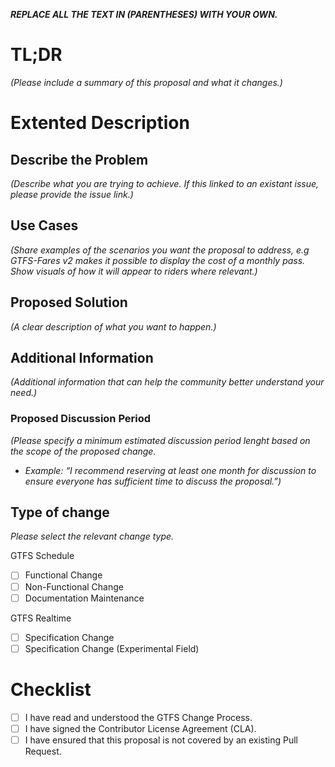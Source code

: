 ***REPLACE ALL THE TEXT IN (PARENTHESES) WITH YOUR OWN.*** 

# TL;DR
*(Please include a summary of this proposal and what it changes.)* 

# Extented Description
## Describe the Problem
*(Describe what you are trying to achieve. If this linked to an existant issue, please provide the issue link.)* 

## Use Cases
*(Share examples of the scenarios you want the proposal to address, e.g GTFS-Fares v2 makes it possible to display the cost of a monthly pass. Show visuals of how it will appear to riders where relevant.)*

## Proposed Solution
*(A clear description of what you want to happen.)*

## Additional Information
*(Additional information that can help the community better understand your need.)*

### Proposed Discussion Period
*(Please specify a minimum estimated discussion period lenght based on the scope of the proposed change.* 
- *Example: “I recommend reserving at least one month for discussion to ensure everyone has sufficient time to discuss the proposal.”)*

## Type of change

*Please select the relevant change type.*

GTFS Schedule
- [ ] Functional Change
- [ ] Non-Functional Change
- [ ] Documentation Maintenance

GTFS Realtime
- [ ] Specification Change
- [ ] Specification Change (Experimental Field)

# Checklist

- [ ] I have read and understood the GTFS Change Process.
- [ ] I have signed the Contributor License Agreement (CLA).
- [ ] I have ensured that this proposal is not covered by an existing Pull Request.
